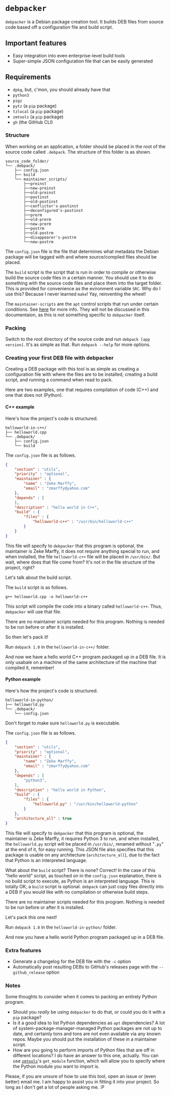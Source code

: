 # `debpacker`

`debpacker` is a Debian package creation tool. It builds DEB files from source code based off a configuration file and build script.

## Important features

* Easy integration into even enterprise-level build tools
* Super-simple JSON configuration file that can be easily generated

## Requirements

* `dpkg`, but, c'mon, you should already have that
* `python3`
* `pigz`
* `pytz` (a `pip` package)
* `tzlocal` (a `pip` package)
* `zmtools` (a `pip` package)
* `gh` (the GitHub CLI)

### Structure

When working on an application, a folder should be placed in the root of the source code called `.debpack`. The structure of this folder is as shown.

```text
source_code_folder/
└── .debpack/
    ├── config.json
    ├── build
    └── maintainer_scripts/
        ├──preinst
        ├──new-preinst
        ├──old-preinst
        ├──postinst
        ├──old-postinst
        ├──conflictor's-postinst
        ├──deconfigured's-postinst
        ├──prerm
        ├──old-prerm
        ├──new-prerm
        ├──postrm
        ├──old-postrm
        ├──disappearer's-postrm
        └──new-postrm
```

The `config.json` file is the file that determines what metadata the Debian package will be tagged with and where source/compiled files should be placed.

The `build` script is the script that is run in order to compile or otherwise build the source code files in a certain manner. You should use it to do something with the source code files and place them into the target folder. This is provided for convenience as the evironment variable `SRC`. Why do I use this? Because I never learned `make`! Yay, reinventing the wheel!

The `maintainer-scripts` are the `apt` control scripts that run under certain conditions. See [here](https://www.debian.org/doc/manuals/maint-guide/dreq.en.html) for more info. They will not be discussed in this documentaion, as this is not something specific to `debpacker` itself.

### Packing

Switch to the root directory of the source code and run `debpack [app version]`. It's as simple as that. Run `debpack --help` for more options.

### Creating your first DEB file with debpacker

Creating a DEB package with this tool is as simple as creating a configuration file with where the files are to be installed, creating a build script, and running a command when read to pack.

Here are two examples, one that requires compilation of code (C++) and one that does not (Python).

#### C++ example

Here's how the project's code is structured.

```text
helloworld-in-c++/
├── helloworld.cpp
└── .debpack/
    ├── config.json
    └── build
```

The `config.json` file is as follows.

```json
{
    "section" : "utils",
    "priority" : "optional",
    "maintainer" : {
        "name" : "Zeke Marffy",
        "email" : "zmarffy@yahoo.com"
    },
    "depends" : [
    ],
    "description" : "hello world in C++",
    "build" : {
        "files" : {
            "helloworld-c++" : "/usr/bin/helloworld-c++"
        }
    }
}
```

This file will specify to `debpacker` that this program is optional, the maintainer is Zeke Marffy, it does not require anything special to run, and when installed, the file `helloworld-c++` file will be placed in `/usr/bin/`. But wait, where does that file come from? It's not in the file structure of the project, right?

Let's talk about the build script.

The `build` script is as follows.

```shell
g++ helloworld.cpp -o helloworld-c++
```

This script will compile the code into a binary called `helloworld-c++`. Thus, `debpacker` will use that file.

There are no maintainer scripts needed for this program. Nothing is needed to be run before or after it is installed.

So then let's pack it!

Run `debpack 1.0` in the `helloworld-in-c++/` folder.

And now we have a hello world C++ program packaged up in a DEB file. It is only usabale on a machine of the same architecture of the machine that compiled it, remember!

#### Python example

Here's how the project's code is structured.

```text
helloworld-in-python/
├── helloworld.py
└── .debpack/
    └── config.json
```

Don't forget to make sure `helloworld.py` is executable.

The `config.json` file is as follows.

```json
{
    "section" : "utils",
    "priority" : "optional",
    "maintainer" : {
        "name" : "Zeke Marffy",
        "email" : "zmarffy@yahoo.com"
    },
    "depends" : [
        "python3",
    ],
    "description" : "hello world in Python",
    "build" : {
        "files" : {
            "helloworld.py" : "/usr/bin/helloworld-python"
        }
    },
    "architecture_all" : true
}
```

This file will specify to `debpacker` that this program is optional, the maintainer is Zeke Marffy, it requires Python 3 to run, and when installed, the `helloworld.py` script will be placed in `/usr/bin/`, renamed without "`.py`" at the end of it, for easy running. This JSON file also specifies that this package is usable on any architecture (`architecture_all`), due to the fact that Python is an interpreted language.

What about the `build` script? There is none? Correct! In the case of this "hello world" script, as touched on in the `config.json` explanation, there is no build script to execute, as Python is an interpreted language. This is totally OK; a `build` script is optional. `debpack` can just copy files directly into a DEB if you would like with no compilation or otherwise build steps.

There are no maintainer scripts needed for this program. Nothing is needed to be run before or after it is installed.

Let's pack this one next!

Run `debpack 1.0` in the `helloworld-in-python/` folder.

And now you have a hello world Python program packaged up in a DEB file.

### Extra features

* Generate a changelog for the DEB file with the `-c` option
* Automatically post resulting DEBs to GitHub's releases page with the `--github_release` option

### Notes

Some thoughts to consider when it comes to packing an entirely Python program.

* Should you *really* be using `debpacker` to do that, or could you do it with a `pip` package?
* Is it a good idea to list Python dependencies as `apt` dependencies? A lot of system-package-manager-managed Python packages are not up to date, and certainly tons and tons are not even available via any known repos. Maybe you should put the installation of these in a maintainer script.
* How are you going to perform imports of Python files that are off in different locations? I do have an answer to this one, actually. You can use [`zmtools`](https://github.com/zmarffy/zmtools)'s `get_module` function, which will allow you to specify where the Python module you want to import is.

Please, if you are unsure of how to use this tool, open an issue or (even better) email me. I am happy to assist you in fitting it into your project. So long as I don't get a lot of people asking me. :P
